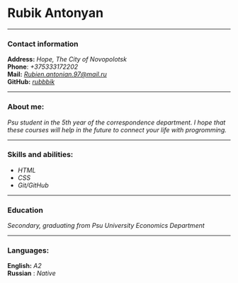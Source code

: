 # Rubik Antonyan
***

### Contact information
__Address:__ _Hope, The City of Novopolotsk_  
__Phone__: _+375333172202_  
__Mail:__ _[Rubien.antonian.97@mail.ru](Rubien.antonian.97@mail.ru)_  
__GitHub:__ _[rubbbik](https://github.com/rubbbik)_  

---

### About me:
_Psu student in the 5th year of the correspondence department. I hope that these courses will help in the future to connect your life with progromming._

---

### Skills and abilities:
* _HTML_
* _CSS_
* _Git/GitHub_

---

### Education
_Secondary, graduating from Psu University Economics Department_

---

### Languages:
__English:__ _А2_  
__Russian__ : _Native_